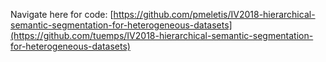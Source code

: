 Navigate here for code:
[https://github.com/pmeletis/IV2018-hierarchical-semantic-segmentation-for-heterogeneous-datasets](https://github.com/tuemps/IV2018-hierarchical-semantic-segmentation-for-heterogeneous-datasets)
